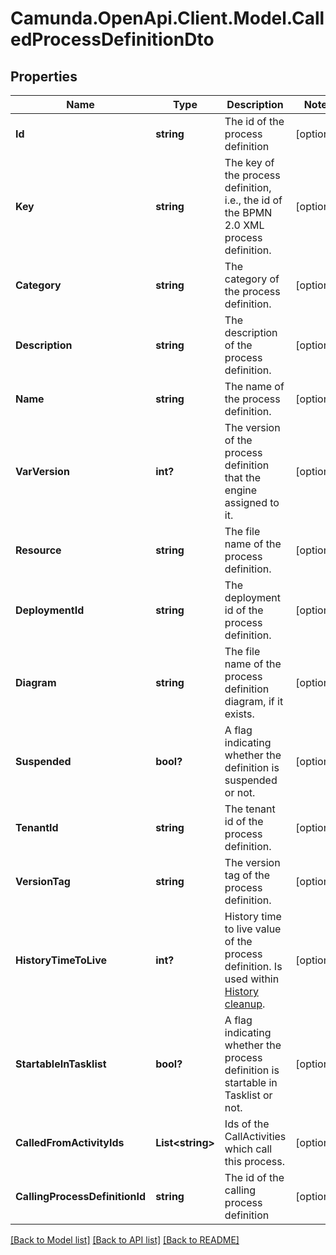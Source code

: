 # Camunda.OpenApi.Client.Model.CalledProcessDefinitionDto

## Properties

Name | Type | Description | Notes
------------ | ------------- | ------------- | -------------
**Id** | **string** | The id of the process definition | [optional] 
**Key** | **string** | The key of the process definition, i.e., the id of the BPMN 2.0 XML process definition. | [optional] 
**Category** | **string** | The category of the process definition. | [optional] 
**Description** | **string** | The description of the process definition. | [optional] 
**Name** | **string** | The name of the process definition. | [optional] 
**VarVersion** | **int?** | The version of the process definition that the engine assigned to it. | [optional] 
**Resource** | **string** | The file name of the process definition. | [optional] 
**DeploymentId** | **string** | The deployment id of the process definition. | [optional] 
**Diagram** | **string** | The file name of the process definition diagram, if it exists. | [optional] 
**Suspended** | **bool?** | A flag indicating whether the definition is suspended or not. | [optional] 
**TenantId** | **string** | The tenant id of the process definition. | [optional] 
**VersionTag** | **string** | The version tag of the process definition. | [optional] 
**HistoryTimeToLive** | **int?** | History time to live value of the process definition. Is used within [History cleanup](https://docs.camunda.org/manual/7.21/user-guide/process-engine/history/#history-cleanup). | [optional] 
**StartableInTasklist** | **bool?** | A flag indicating whether the process definition is startable in Tasklist or not. | [optional] 
**CalledFromActivityIds** | **List&lt;string&gt;** | Ids of the CallActivities which call this process. | [optional] 
**CallingProcessDefinitionId** | **string** | The id of the calling process definition | [optional] 

[[Back to Model list]](../README.md#documentation-for-models) [[Back to API list]](../README.md#documentation-for-api-endpoints) [[Back to README]](../README.md)

